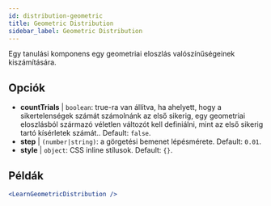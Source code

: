 ```yaml
---
id: distribution-geometric
title: Geometric Distribution
sidebar_label: Geometric Distribution
---
```


Egy tanulási komponens egy geometriai eloszlás valószínűségeinek kiszámítására.

## Opciók

* __countTrials__ | `boolean`: true-ra van állítva, ha ahelyett, hogy a sikertelenségek számát számolnánk az első sikerig, egy geometriai eloszlásból származó véletlen változót kell definiálni, mint az első sikerig tartó kísérletek számát.. Default: `false`.
* __step__ | `(number|string)`: a görgetési bemenet lépésmérete. Default: `0.01`.
* __style__ | `object`: CSS inline stílusok. Default: `{}`.


## Példák

```jsx live
<LearnGeometricDistribution />
```

